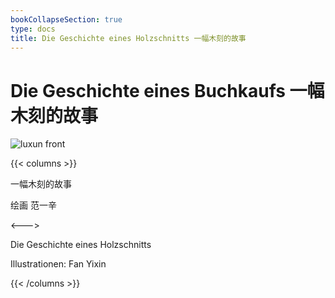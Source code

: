 ```yaml
---
bookCollapseSection: true
type: docs
title: Die Geschichte eines Holzschnitts 一幅木刻的故事
---
```


# Die Geschichte eines Buchkaufs 一幅木刻的故事


![luxun front](./../../images/luxun/YifuMukeDeGushi/1-page-00001.jpg)

{{< columns >}}

一幅木刻的故事

绘画	范一辛

<--->

Die Geschichte eines Holzschnitts

Illustrationen: Fan Yixin

{{< /columns >}}


